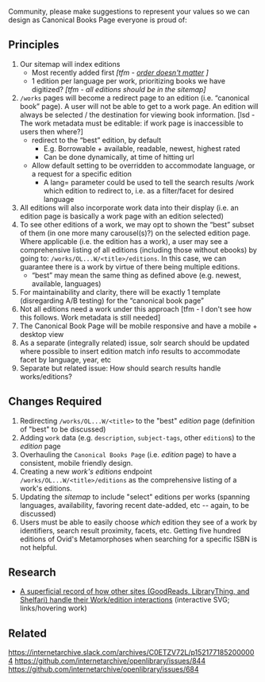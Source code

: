 Community, please make suggestions to represent your values so we can design as Canonical Books Page everyone is proud of:

## Principles

1. Our sitemap will index editions
    - Most recently added first _[tfm - [order doesn't matter](https://www.sitemaps.org/faq.html#faq_url_position) ]_
    - 1 edition per language per work, prioritizing books we have digitized? _[tfm - all editions should be in the sitemap]_
2. `/works` pages will become a redirect page to an edition (i.e. “canonical book” page). A user will not be able to get to a work page. An edition will always be selected / the destination for viewing book information. [lsd - The work metadata must be editable: if work page is inaccessible to users then where?] 
    - redirect to the “best” edition, by default
        - E.g. Borrowable + available, readable, newest, highest rated
        - Can be done dynamically, at time of hitting url
    - Allow default setting to be overridden to accommodate language, or a request for a specific edition
        - A lang= parameter could be used to tell the search results /work which edition to redirect to, i.e. as a filter/facet for desired language
3. All editions will also incorporate work data into their display (i.e. an edition page is basically a work page with an edition selected)
4. To see other editions of a work, we may opt to shown the “best” subset of them (in one more many carousel(s)?) on the selected edition page. Where applicable (i.e. the edition has a work), a user may see a comprehensive listing of all editions (including those without ebooks) by going to: `/works/OL...W/<title>/editions`. In this case, we can guarantee there is a work by virtue of there being multiple editions.
    - “best” may mean the same thing as defined above (e.g. newest, available, languages)
5. For maintainability and clarity, there will be exactly 1 template (disregarding A/B testing) for the “canonical book page”
6. Not all editions need a work under this approach [tfm - I don't see how this follows. Work metadata is still needed] 
7. The Canonical Book Page will be mobile responsive and have a mobile + desktop view
8. As a separate (integrally related) issue, solr search should be updated where possible to insert edition match info results to accommodate facet by language, year, etc
9. Separate but related issue: How should search results handle works/editions?

## Changes Required

1. Redirecting `/works/OL...W/<title>` to the "best" *edition* page (definition of "best" to be discussed)
2. Adding `work` data (e.g. `description`, `subject-tags`, other `edition`s) to the *edition* page
3. Overhauling the `Canonical Books Page` (i.e. *edition* page) to have a consistent, mobile friendly design.
4. Creating a new *work's editions* endpoint `/works/OL...W/<title>/editions` as the comprehensive listing of a work's editions.
5. Updating the *sitemap* to include "select" editions per works (spanning languages, availability, favoring recent date-added, etc -- again, to be discussed)
6. Users must be able to easily choose *which* edition they see of a work by identifiers, search result proximity, facets, etc. Getting five hundred editions of Ovid's Metamorphoses when searching for a specific ISBN is not helpful.
## Research
- [A superficial record of how other sites (GoodReads, LibraryThing, and Shelfari) handle their Work/edition interactions](https://rawgit.com/wiki/internetarchive/openlibrary/images/works-editions%20research.svg) (interactive SVG; links/hovering work)

## Related

https://internetarchive.slack.com/archives/C0ETZV72L/p1521771852000004
https://github.com/internetarchive/openlibrary/issues/844
https://github.com/internetarchive/openlibrary/issues/684